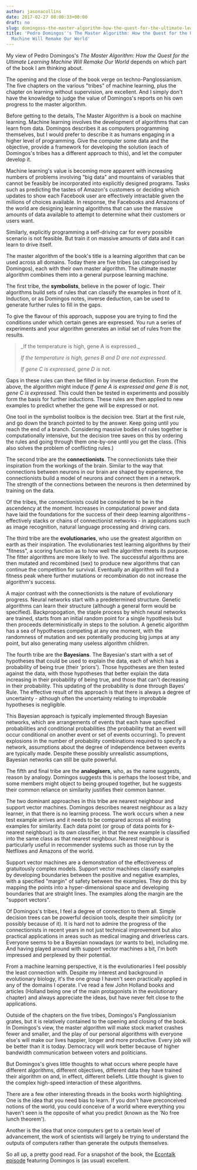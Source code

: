 ```yaml
---
author: jasonacollins
date: 2017-02-27 08:00:33+00:00
draft: no
slug: domingoss-the-master-algorithm-how-the-quest-for-the-ultimate-learning-machine-will-remake-our-world
title: 'Pedro Domingos''s The Master Algorithm: How the Quest for the Ultimate Learning
  Machine Will Remake Our World'
---
```


My view of Pedro Domingos's *The Master Algorithm: How the Quest for the Ultimate Learning Machine Will Remake Our World* depends on which part of the book I am thinking about.

The opening and the close of the book verge on techno-Panglossianism. The five chapters on the various "tribes" of machine learning, plus the chapter on learning without supervision, are excellent. And I simply don't have the knowledge to judge the value of Domingos's reports on his own progress to the master algorithm.

Before getting to the details, The Master Algorithm is a book on machine learning. Machine learning involves the development of algorithms that can learn from data. Domingos describes it as computers programming themselves, but I would prefer to describe it as humans engaging in a higher level of programming. Give the computer some data and the objective, provide a framework for developing the solution (each of Domingos's tribes has a different approach to this), and let the computer develop it.

Machine learning's value is becoming more apparent with increasing numbers of problems involving "big data" and mountains of variables that cannot be feasibly be incorporated into explicitly designed programs. Tasks such as predicting the tastes of Amazon's customers or deciding which updates to show each Facebook user are effectively intractable given the millions of choices available. In response, the Facebooks and Amazons of the world are designing learning algorithms that can use the massive amounts of data available to attempt to determine what their customers or users want.

Similarly, explicitly programming a self-driving car for every possible scenario is not feasible. But train it on massive amounts of data and it can learn to drive itself.

The master algorithm of the book's title is a learning algorithm that can be used across all domains. Today there are five tribes (as categorised by Domingos), each with their own master algorithm. The ultimate master algorithm combines them into a general purpose learning machine.

The first tribe, the **symbolists**, believe in the power of logic. Their algorithms build sets of rules that can classify the examples in front of it. Induction, or as Domingos notes, inverse deduction, can be used to generate further rules to fill in the gaps.

To give the flavour of this approach, suppose you are trying to find the conditions under which certain genes are expressed. You run a series of experiments and your algorithm generates an initial set of rules from the results.



<blockquote>_If the temperature is high, gene A is expressed._

_If the temperature is high, genes B and D are not expressed._

_If gene C is expressed, gene D is not._</blockquote>



Gaps in these rules can then be filled in by inverse deduction. From the above, the algorithm might induce _If gene A is expressed and gene B is not, gene C is expressed_. This could then be tested in experiments and possibly form the basis for further inductions. These rules are then applied to new examples to predict whether the gene will be expressed or not.

One tool in the symbolist toolbox is the decision tree. Start at the first rule, and go down the branch pointed to by the answer. Keep going until you reach the end of a branch. Considering massive bodies of rules together is computationally intensive, but the decision tree saves on this by ordering the rules and going through them one-by-one until you get the class. (This also solves the problem of conflicting rules.)

The second tribe are the **connectionists**. The connectionists take their inspiration from the workings of the brain. Similar to the way that connections between neurons in our brain are shaped by experience, the connectionists build a model of neurons and connect them in a network. The strength of the connections between the neurons is then determined by training on the data.

Of the tribes, the connectionists could be considered to be in the ascendency at the moment. Increases in computational power and data have laid the foundations for the success of their deep learning algorithms - effectively stacks or chains of connectionist networks - in applications such as image recognition, natural language processing and driving cars.

The third tribe are the **evolutionaries**, who use the greatest algorithm on earth as their inspiration. The evolutionaries test learning algorithms by their "fitness", a scoring function as to how well the algorithm meets its purpose. The fitter algorithms are more likely to live. The successful algorithms are then mutated and recombined (sex) to produce new algorithms that can continue the competition for survival. Eventually an algorithm will find a fitness peak where further mutations or recombination do not increase the algorithm's success.

A major contrast with the connectionists is the nature of evolutionary progress. Neural networks start with a predetermined structure. Genetic algorithms can learn their structure (although a general form would be specified). Backpropogation, the staple process by which neural networks are trained, starts from an initial random point for a single hypothesis but then proceeds deterministically in steps to the solution. A genetic algorithm has a sea of hypotheses competing at any one moment, with the randomness of mutation and sex potentially producing big jumps at any point, but also generating many useless algorithm children.

The fourth tribe are the **Bayesians**. The Bayesian's start with a set of hypotheses that could be used to explain the data, each of which has a probability of being true (their 'priors'). Those hypotheses are then tested against the data, with those hypotheses that better explain the data increasing in their probability of being true, and those that can't decreasing in their probability. This updating of the probability is done through Bayes' Rule. The effective result of this approach is that there is always a degree of uncertainty - although often the uncertainty relating to improbable hypotheses is negligible.

This Bayesian approach is typically implemented through Bayesian networks, which are arrangements of events that each have specified probabilities and conditional probabilities (the probability that an event will occur conditional on another event or set of events occurring). To prevent explosions in the number of probability combinations required to specify a network, assumptions about the degree of independence between events are typically made. Despite these possibly unrealistic assumptions, Bayesian networks can still be quite powerful.

The fifth and final tribe are the **analogisers**, who, as the name suggests, reason by analogy. Domingos suggests this is perhaps the loosest tribe, and some members might object to being grouped together, but he suggests their common reliance on similarity justifies their common banner.

The two dominant approaches in this tribe are nearest neighbour and support vector machines. Domingos describes nearest neighbour as a lazy learner, in that there is no learning process. The work occurs when a new test example arrives and it needs to be compared across all existing examples for similarity. Each data point (or group of data points for _k_-nearest neighbour) is its own classifier, in that the new example is classified into the same class as that nearest neighbour. Nearest neighbour is particularly useful in recommender systems such as those run by the Netflixes and Amazons of the world.

Support vector machines are a demonstration of the effectiveness of gratuitously complex models. Support vector machines classify examples by developing boundaries between the positive and negative examples, with a specified "margin" of safety between the examples. They do this by mapping the points into a hyper-dimensional space and developing boundaries that are straight lines. The examples along the margin are the "support vectors".

Of Domingos's tribes, I feel a degree of connection to them all. Simple decision trees can be powerful decision tools, despite their simplicity (or possibly because of it). It is hard not to admire the progress of the connectionists in recent years in not just technical improvement but also practical applications in areas such as medical imaging and driverless cars. Everyone seems to be a Bayesian nowadays (or wants to be), including me. And having played around with support vector machines a bit, I'm both impressed and perplexed by their potential.

From a machine learning perspective, it is the evolutionaries I feel possibly the least connection with. Despite my interest and background in evolutionary biology, it's the one group I haven't seen practically applied in any of the domains I operate. I've read a few John Holland books and articles (Holland being one of the main protagonists in the evolutionary chapter) and always appreciate the ideas, but have never felt close to the applications.

Outside of the chapters on the five tribes, Domingos's Panglossianism grates, but it is relatively contained to the opening and closing of the book. In Domingos's view, the master algorithm will make stock market crashes fewer and smaller, and the play of our personal algorithms with everyone else's will make our lives happier, longer and more productive. Every job will be better than it is today. Democracy will work better because of higher bandwidth communication between voters and politicians.

But Domingos's gives little thoughts to what occurs where people have different algorithms, different objectives, different data they have trained their algorithm on and, in effect, different beliefs. Little thought is given to the complex high-speed interaction of these algorithms.

There are a few other interesting threads in the books worth highlighting. One is the idea that you need bias to learn. If you don't have preconceived notions of the world, you could conceive of a world where everything you haven't seen is the opposite of what you predict (known as the 'No free lunch theorem').

Another is the idea that once computers get to a certain level of advancement, the work of scientists will largely be trying to understand the outputs of computers rather than generate the outputs themselves.

So all up, a pretty good read. For a snapshot of the book, the [Econtalk episode](http://www.econtalk.org/archives/2016/05/pedro_domingos.html) featuring Domingos is (as usual) excellent.
